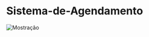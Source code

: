 # Sistema-de-Agendamento

![Mostração](https://user-images.githubusercontent.com/84036932/212227691-a48e195c-4038-48d7-8a1a-12a0ff6590fc.png)
